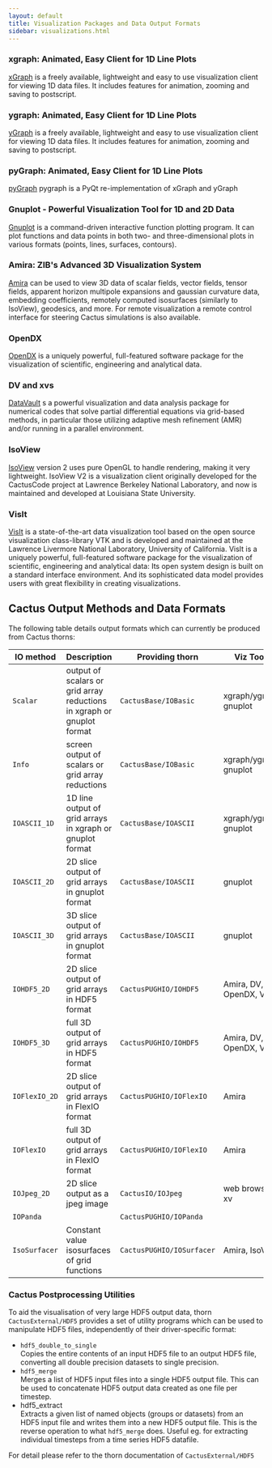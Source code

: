 ```yaml
---
layout: default
title: Visualization Packages and Data Output Formats
sidebar: visualizations.html
---
```

### xgraph: Animated, Easy Client for 1D Line Plots

[xGraph](xGraph) is a freely available, lightweight and easy to use
visualization client for viewing 1D data files. It includes features for
animation, zooming and saving to postscript.

### ygraph: Animated, Easy Client for 1D Line Plots

[yGraph](yGraph) is a freely available, lightweight and easy to use
visualization client for viewing 1D data files. It includes features for
animation, zooming and saving to postscript.

### pyGraph: Animated, Easy Client for 1D Line Plots

[pyGraph](pyGraph) pygraph is a PyQt re-implementation of xGraph and
yGraph

### Gnuplot - Powerful Visualization Tool for 1D and 2D Data

[Gnuplot](gnuPlot) is a command-driven interactive function plotting
program. It can plot functions and data points in both two- and
three-dimensional plots in various formats (points, lines, surfaces,
contours).

### Amira: ZIB's Advanced 3D Visualization System

[Amira](Amira) can be used to view 3D data of scalar fields, vector
fields, tensor fields, apparent horizon multipole expansions and
gaussian curvature data, embedding coefficients, remotely computed
isosurfaces (similarly to IsoView), geodesics, and more. For remote
visualization a remote control interface for steering Cactus simulations
is also available.

### OpenDX

[OpenDX](openDX) is a uniquely powerful, full-featured software package
for the visualization of scientific, engineering and analytical data.

### DV and xvs

[DataVault](DataVaultXVS) s a powerful visualization and data analysis
package for numerical codes that solve partial differential equations
via grid-based methods, in particular those utilizing adaptive mesh
refinement (AMR) and/or running in a parallel environment.

### IsoView

[IsoView](IsoView) version 2 uses pure OpenGL to handle rendering,
making it very lightweight. IsoView V2 is a visualization client
originally developed for the CactusCode project at Lawrence Berkeley
National Laboratory, and now is maintained and developed at Louisiana
State University.

### VisIt

[VisIt](VisIt) is a state-of-the-art data visualization tool based on
the open source visualization class-library VTK and is developed and
maintained at the Lawrence Livermore National Laboratory, University of
California. VisIt is a uniquely powerful, full-featured software package
for the visualization of scientific, engineering and analytical data:
Its open system design is built on a standard interface environment. And
its sophisticated data model provides users with great flexibility in
creating visualizations.

  

Cactus Output Methods and Data Formats
--------------------------------------

The following table details output formats which can currently be
produced from Cactus thorns:

| IO method     | Description                                                            | Providing thorn           | Viz Tools                |
|---------------|------------------------------------------------------------------------|---------------------------|--------------------------|
| `Scalar`      | output of scalars or grid array reductions in xgraph or gnuplot format | `CactusBase/IOBasic`      | xgraph/ygraph, gnuplot   |
| `Info`        | screen output of scalars or grid array reductions                      | `CactusBase/IOBasic`      | xgraph/ygraph, gnuplot   |
| `IOASCII_1D`  | 1D line output of grid arrays in xgraph or gnuplot format              | `CactusBase/IOASCII`      | xgraph/ygraph, gnuplot   |
| `IOASCII_2D`  | 2D slice output of grid arrays in gnuplot format                       | `CactusBase/IOASCII`      | gnuplot                  |
| `IOASCII_3D`  | 3D slice output of grid arrays in gnuplot format                       | `CactusBase/IOASCII`      | gnuplot                  |
| `IOHDF5_2D`   | 2D slice output of grid arrays in HDF5 format                          | `CactusPUGHIO/IOHDF5`     | Amira, DV, OpenDX, VisIt |
| `IOHDF5_3D`   | full 3D output of grid arrays in HDF5 format                           | `CactusPUGHIO/IOHDF5`     | Amira, DV, OpenDX, VisIt |
| `IOFlexIO_2D` | 2D slice output of grid arrays in FlexIO format                        | `CactusPUGHIO/IOFlexIO`   | Amira                    |
| `IOFlexIO`    | full 3D output of grid arrays in FlexIO format                         | `CactusPUGHIO/IOFlexIO`   | Amira                    |
| `IOJpeg_2D`   | 2D slice output as a jpeg image                                        | `CactusIO/IOJpeg`         | web browser, xv          |
| `IOPanda`     |                                                                        | `CactusPUGHIO/IOPanda`    |                          |
| `IsoSurfacer` | Constant value isosurfaces of grid functions                           | `CactusPUGHIO/IOSurfacer` | Amira, IsoView           |

<span id="hdf5"></span>

### Cactus Postprocessing Utilities

To aid the visualisation of very large HDF5 output data, thorn
`CactusExternal/HDF5` provides a set of utility programs which can be
used to manipulate HDF5 files, independently of their driver-specific
format:

-   `hdf5_double_to_single`  
    Copies the entire contents of an input HDF5 file to an output HDF5
    file, converting all double precision datasets to single precision.
-   `hdf5_merge`  
    Merges a list of HDF5 input files into a single HDF5 output file.
    This can be used to concatenate HDF5 output data created as one file
    per timestep.
-   hdf5\_extract  
    Extracts a given list of named objects (groups or datasets) from an
    HDF5 input file and writes them into a new HDF5 output file. This is
    the reverse operation to what `hdf5_merge` does. Useful eg. for
    extracting individual timesteps from a time series HDF5 datafile.

For detail please refer to the thorn documentation of
`CactusExternal/HDF5`
